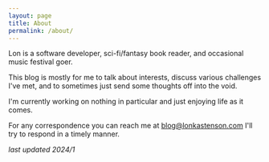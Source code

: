 ```yaml
---
layout: page
title: About
permalink: /about/
---
```


Lon is a software developer, sci-fi/fantasy book reader, and occasional music festival goer.

This blog is mostly for me to talk about interests, discuss various challenges I've met, and to sometimes just send some thoughts off into the void.

I'm currently working on nothing in particular and just enjoying life as it comes.

For any correspondence you can reach me at blog@lonkastenson.com I'll try to respond in a timely manner.

*last updated 2024/1*
